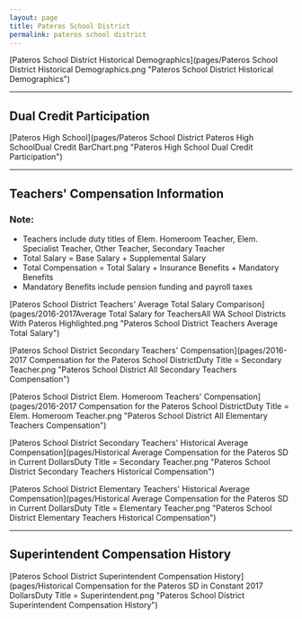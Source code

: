 ```yaml
---
layout: page
title: Pateros School District
permalink: pateros school district
---
```



[Pateros School District Historical Demographics](pages/Pateros School District Historical Demographics.png "Pateros School District Historical Demographics")

___

## Dual Credit Participation

[Pateros High School](pages/Pateros School District Pateros High SchoolDual Credit BarChart.png "Pateros High School Dual Credit Participation")


___

## Teachers' Compensation Information
### Note:
- Teachers include duty titles of Elem. Homeroom Teacher, Elem. Specialist Teacher, Other Teacher, Secondary Teacher
- Total Salary = Base Salary + Supplemental Salary
- Total Compensation = Total Salary + Insurance Benefits + Mandatory Benefits
- Mandatory Benefits include pension funding and payroll taxes

[Pateros School District Teachers' Average Total Salary Comparison](pages/2016-2017Average Total Salary for TeachersAll WA School Districts With Pateros Highlighted.png "Pateros School District Teachers Average Total Salary")

[Pateros School District Secondary Teachers' Compensation](pages/2016-2017 Compensation for the Pateros School DistrictDuty Title = Secondary Teacher.png "Pateros School District All Secondary Teachers Compensation")

[Pateros School District Elem. Homeroom Teachers' Compensation](pages/2016-2017 Compensation for the Pateros School DistrictDuty Title = Elem. Homeroom Teacher.png "Pateros School District All Elementary Teachers Compensation")

[Pateros School District Secondary Teachers' Historical Average Compensation](pages/Historical Average Compensation for the Pateros SD in Current DollarsDuty Title = Secondary Teacher.png "Pateros School District Secondary Teachers Historical Compensation")

[Pateros School District Elementary Teachers' Historical Average Compensation](pages/Historical Average Compensation for the Pateros SD in Current DollarsDuty Title = Elementary Teacher.png "Pateros School District Elementary Teachers Historical Compensation")


___

## Superintendent Compensation History

[Pateros School District Superintendent Compensation History](pages/Historical Compensation for the Pateros SD in Constant 2017 DollarsDuty Title = Superintendent.png "Pateros School District Superintendent Compensation History")

